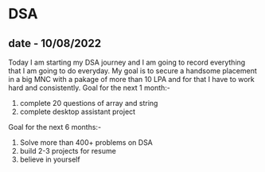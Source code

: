 # DSA
## date - 10/08/2022
Today I am starting my DSA journey and I am going to record everything that I am going to do everyday. My goal is to secure a handsome placement in a big MNC with a pakage of more than 10 LPA and for that I have to work hard and consistently. 
Goal for the next 1 month:-
1. complete 20 questions of array and string
2. complete desktop assistant project

Goal for the next 6 months:-
1. Solve more than 400+ problems on DSA
2. build 2-3 projects for resume
3. believe in yourself
